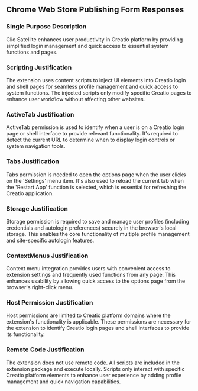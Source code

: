 ## Chrome Web Store Publishing Form Responses

### Single Purpose Description
Clio Satellite enhances user productivity in Creatio platform by providing simplified login management and quick access to essential system functions and pages.

### Scripting Justification
The extension uses content scripts to inject UI elements into Creatio login and shell pages for seamless profile management and quick access to system functions. The injected scripts only modify specific Creatio pages to enhance user workflow without affecting other websites.

### ActiveTab Justification
ActiveTab permission is used to identify when a user is on a Creatio login page or shell interface to provide relevant functionality. It's required to detect the current URL to determine when to display login controls or system navigation tools.

### Tabs Justification
Tabs permission is needed to open the options page when the user clicks on the 'Settings' menu item. It's also used to reload the current tab when the 'Restart App' function is selected, which is essential for refreshing the Creatio application.

### Storage Justification
Storage permission is required to save and manage user profiles (including credentials and autologin preferences) securely in the browser's local storage. This enables the core functionality of multiple profile management and site-specific autologin features.

### ContextMenus Justification
Context menu integration provides users with convenient access to extension settings and frequently used functions from any page. This enhances usability by allowing quick access to the options page from the browser's right-click menu.

### Host Permission Justification
Host permissions are limited to Creatio platform domains where the extension's functionality is applicable. These permissions are necessary for the extension to identify Creatio login pages and shell interfaces to provide its functionality.

### Remote Code Justification
The extension does not use remote code. All scripts are included in the extension package and execute locally. Scripts only interact with specific Creatio platform elements to enhance user experience by adding profile management and quick navigation capabilities.
